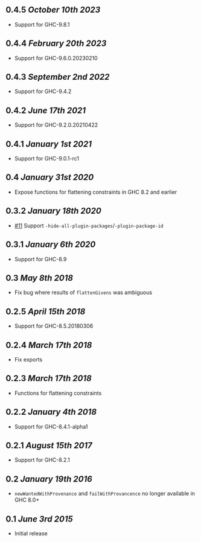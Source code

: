 ## 0.4.5 *October 10th 2023*
* Support for GHC-9.8.1

## 0.4.4 *February 20th 2023*
* Support for GHC-9.6.0.20230210

## 0.4.3 *September 2nd 2022*
* Support for GHC-9.4.2

## 0.4.2 *June 17th 2021*
* Support for GHC-9.2.0.20210422

## 0.4.1 *January 1st 2021*
* Support for GHC-9.0.1-rc1

## 0.4 *January 31st 2020*
* Expose functions for flattening constraints in GHC 8.2 and earlier

## 0.3.2 *January 18th 2020*
* [#11](https://github.com/clash-lang/ghc-tcplugins-extra/pull/11) Support `-hide-all-plugin-packages`/`-plugin-package-id`

## 0.3.1 *January 6th 2020*
* Support for GHC-8.9

## 0.3 *May 8th 2018*
* Fix bug where results of `flattenGivens` was ambiguous

## 0.2.5 *April 15th 2018*
* Support for GHC-8.5.20180306

## 0.2.4 *March 17th 2018*
* Fix exports

## 0.2.3 *March 17th 2018*
* Functions for flattening constraints

## 0.2.2 *January 4th 2018*
* Support for GHC-8.4.1-alpha1

## 0.2.1 *August 15th 2017*
* Support for GHC-8.2.1

## 0.2 *January 19th 2016*
* `newWantedWithProvenance` and `failWithProvancence` no longer available in
  GHC 8.0+

## 0.1 *June 3rd 2015*
* Initial release
